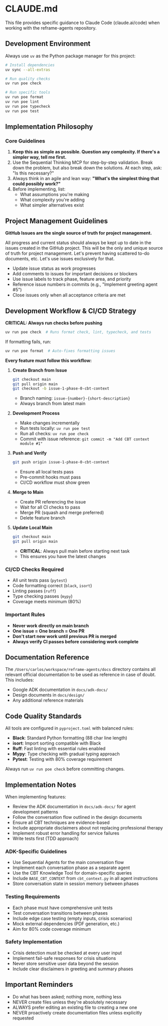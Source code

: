 # CLAUDE.md

This file provides specific guidance to Claude Code (claude.ai/code) when working with the reframe-agents repository.

## Development Environment

Always use `uv` as the Python package manager for this project:

```bash
# Install dependencies
uv sync --all-extras

# Run quality checks
uv run poe check

# Run specific tools
uv run poe format
uv run poe lint
uv run poe typecheck
uv run poe test
```

## Implementation Philosophy

### Core Guidelines
1. **Keep this as simple as possible. Question any complexity. If there's a simpler way, tell me first.**
2. Use the Sequential Thinking MCP for step-by-step validation. Break down the problem, but also break down the solutions. At each step, ask: "Is this necessary?"
3. Always think in an agile and lean way: **"What's the simplest thing that could possibly work?"**
4. Before implementing, list:
   - What assumptions you're making
   - What complexity you're adding
   - What simpler alternatives exist

## Project Management Guidelines

**GitHub Issues are the single source of truth for project management.**

All progress and current status should always be kept up to date in the issues created in the GitHub project. This will be the only and unique source of truth for project management. Let's prevent having scattered to-do documents, etc. Let's use issues exclusively for that.

- Update issue status as work progresses
- Add comments to issues for important decisions or blockers
- Use issue labels to track phase, feature area, and priority
- Reference issue numbers in commits (e.g., "Implement greeting agent #5")
- Close issues only when all acceptance criteria are met

## Development Workflow & CI/CD Strategy

**CRITICAL: Always run checks before pushing**
```bash
uv run poe check  # Runs format check, lint, typecheck, and tests
```
If formatting fails, run:
```bash
uv run poe format  # Auto-fixes formatting issues
```

**Every feature must follow this workflow:**

1. **Create Branch from Issue**
   ```bash
   git checkout main
   git pull origin main
   git checkout -b issue-1-phase-0-cbt-context
   ```
   - Branch naming: `issue-{number}-{short-description}`
   - Always branch from latest main

2. **Development Process**
   - Make changes incrementally
   - Run tests locally: `uv run poe test`
   - Run all checks: `uv run poe check`
   - Commit with issue reference: `git commit -m "Add CBT context module #1"`

3. **Push and Verify**
   ```bash
   git push origin issue-1-phase-0-cbt-context
   ```
   - Ensure all local tests pass
   - Pre-commit hooks must pass
   - CI/CD workflow must show green

4. **Merge to Main**
   - Create PR referencing the issue
   - Wait for all CI checks to pass
   - Merge PR (squash and merge preferred)
   - Delete feature branch

5. **Update Local Main**
   ```bash
   git checkout main
   git pull origin main
   ```
   - **CRITICAL**: Always pull main before starting next task
   - This ensures you have the latest changes

### CI/CD Checks Required
- All unit tests pass (`pytest`)
- Code formatting correct (`black`, `isort`)
- Linting passes (`ruff`)
- Type checking passes (`mypy`)
- Coverage meets minimum (80%)

### Important Rules
- **Never work directly on main branch**
- **One issue = One branch = One PR**
- **Don't start new work until previous PR is merged**
- **Always verify CI passes before considering work complete**

## Documentation Reference

The `/Users/carlos/workspace/reframe-agents/docs` directory contains all relevant official documentation to be used as reference in case of doubt. This includes:
- Google ADK documentation in `docs/adk-docs/`
- Design documents in `docs/design/`
- Any additional reference materials

## Code Quality Standards

All tools are configured in `pyproject.toml` with balanced rules:
- **Black**: Standard Python formatting (88 char line length)
- **isort**: Import sorting compatible with Black
- **Ruff**: Fast linting with essential rules enabled
- **Mypy**: Type checking with gradual typing approach
- **Pytest**: Testing with 80% coverage requirement

Always run `uv run poe check` before committing changes.

## Implementation Notes

When implementing features:
- Review the ADK documentation in `docs/adk-docs/` for agent development patterns
- Follow the conversation flow outlined in the design documents
- Ensure all CBT techniques are evidence-based
- Include appropriate disclaimers about not replacing professional therapy
- Implement robust error handling for service failures
- Write tests first (TDD approach)

### ADK-Specific Guidelines
- Use Sequential Agents for the main conversation flow
- Implement each conversation phase as a separate agent
- Use the CBT Knowledge Tool for domain-specific queries
- Include `BASE_CBT_CONTEXT` from `cbt_context.py` in all agent instructions
- Store conversation state in session memory between phases

### Testing Requirements
- Each phase must have comprehensive unit tests
- Test conversation transitions between phases
- Include edge case testing (empty inputs, crisis scenarios)
- Mock external dependencies (PDF generation, etc.)
- Aim for 80% code coverage minimum

### Safety Implementation
- Crisis detection must be checked at every user input
- Implement fail-safe responses for crisis situations
- Never store sensitive user data beyond the session
- Include clear disclaimers in greeting and summary phases

## Important Reminders

- Do what has been asked; nothing more, nothing less
- NEVER create files unless they're absolutely necessary
- ALWAYS prefer editing an existing file to creating a new one
- NEVER proactively create documentation files unless explicitly requested
